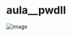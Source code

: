 # aula__pwdII
![image](https://github.com/user-attachments/assets/0cca7c23-5d44-4480-bf69-25b5da5ee856)
